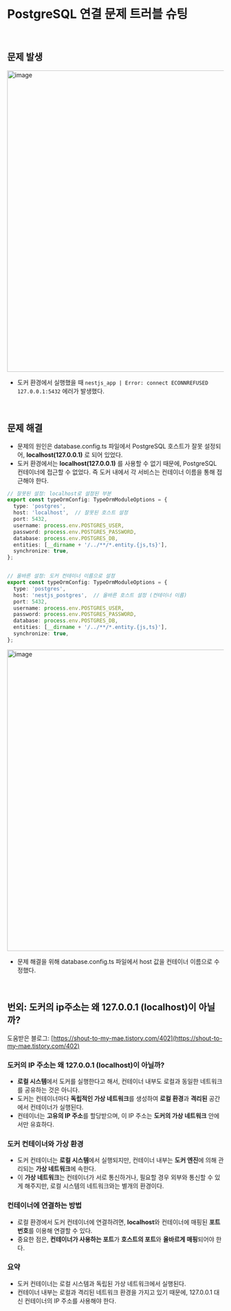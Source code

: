 # PostgreSQL 연결 문제 트러블 슈팅

<br/>

## 문제 발생

<img width="700" alt="image" src="https://github.com/user-attachments/assets/07b17c4c-18c6-4988-a5ca-15df4174fbdb">

-  도커 환경에서 실행했을 때 `nestjs_app | Error: connect ECONNREFUSED 127.0.0.1:5432`  에러가 발생했다.

<br/>

## 문제 해결

- 문제의 원인은 database.config.ts 파일에서 PostgreSQL 호스트가 잘못 설정되어, **localhost(127.0.0.1)** 로 되어 있었다.
- 도커 환경에서는 **localhost(127.0.0.1)** 를 사용할 수 없기 때문에, PostgreSQL 컨테이너에 접근할 수 없었다. 즉 도커 내에서 각 서비스는 컨테이너 이름을 통해 접근해야 한다.

```typescript
// 잘못된 설정: localhost로 설정된 부분
export const typeOrmConfig: TypeOrmModuleOptions = {
  type: 'postgres',
  host: 'localhost',  // 잘못된 호스트 설정
  port: 5432,
  username: process.env.POSTGRES_USER,
  password: process.env.POSTGRES_PASSWORD,
  database: process.env.POSTGRES_DB,
  entities: [__dirname + '/../**/*.entity.{js,ts}'],
  synchronize: true,
};


// 올바른 설정: 도커 컨테이너 이름으로 설정
export const typeOrmConfig: TypeOrmModuleOptions = {
  type: 'postgres',
  host: 'nestjs_postgres',  // 올바른 호스트 설정 (컨테이너 이름)
  port: 5432,
  username: process.env.POSTGRES_USER,
  password: process.env.POSTGRES_PASSWORD,
  database: process.env.POSTGRES_DB,
  entities: [__dirname + '/../**/*.entity.{js,ts}'],
  synchronize: true,
};
```

<img width="700" alt="image" src="https://github.com/user-attachments/assets/4e2057dc-c34c-413e-8318-e1ad2d0d5dd6">
  
- 문제 해결을 위해 database.config.ts 파일에서 host 값을 컨테이너 이름으로 수정했다.

<br/>

## 번외: 도커의 ip주소는 왜 127.0.0.1 (localhost)이 아닐까?

도움받은 블로그: [https://shout-to-my-mae.tistory.com/402](https://shout-to-my-mae.tistory.com/402)

### 도커의 IP 주소는 왜 127.0.0.1 (localhost)이 아닐까?

- **로컬 시스템**에서 도커를 실행한다고 해서, 컨테이너 내부도 로컬과 동일한 네트워크를 공유하는 것은 아니다.
- 도커는 컨테이너마다 **독립적인 가상 네트워크**를 생성하여 **로컬 환경**과 **격리된** 공간에서 컨테이너가 실행된다.
- 컨테이너는 **고유의 IP 주소**를 할당받으며, 이 IP 주소는 **도커의 가상 네트워크** 안에서만 유효하다.

### 도커 컨테이너와 가상 환경

- 도커 컨테이너는 **로컬 시스템**에서 실행되지만, 컨테이너 내부는 **도커 엔진**에 의해 관리되는 **가상 네트워크**에 속한다.
- 이 **가상 네트워크**는 컨테이너가 서로 통신하거나, 필요할 경우 외부와 통신할 수 있게 해주지만, 로컬 시스템의 네트워크와는 별개의 환경이다.

### 컨테이너에 연결하는 방법

- 로컬 환경에서 도커 컨테이너에 연결하려면, **localhost**와 컨테이너에 매핑된 **포트 번호**를 이용해 연결할 수 있다.
- 중요한 점은, **컨테이너가 사용하는 포트**가 **호스트의 포트**와 **올바르게 매핑**되어야 한다.

### 요약
- 도커 컨테이너는 로컬 시스템과 독립된 가상 네트워크에서 실행된다.
- 컨테이너 내부는 로컬과 격리된 네트워크 환경을 가지고 있기 때문에, 127.0.0.1 대신 컨테이너의 IP 주소를 사용해야 한다.

